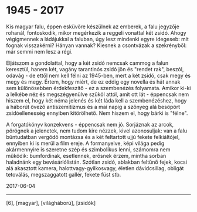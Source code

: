 # 1945 - 2017

Kis magyar falu, éppen esküvőre készülnek az emberek, a falu jegyzője rohanál, fontoskodik, mikor megérkezik a reggeli vonattal két zsidó. Ahogy végigmennek a ládájukkal a faluban, úgy lesz mindenki egyre idegeseb: mit fognak visszakérni? Hányan vannak? Kiesnek a csontvázak a szekrényből: már semmi nem lesz a régi.

Eljátszom a gondolattal, hogy a két zsidó nemcsak cammog a falun keresztül, hanem két, vagány tarantinós zsidó jön és "rendet rak", beszól, odavág - de ettől nem kell félni az 1945-ben, mert a két zsidó, csak megy és megy és megy. Értem, hogy miért, de ez eddig egy novella és hát annak sem különösebben érdekfeszítő - ez a szembenézés folyamata. Amikor ki-ki a lelkébe néz és megszégyenülve szűköl attól, amit ott lát - éppencsak nem hiszem el, hogy két néma jelenés és két láda kell a szembenézéshez, hogy a háborút övező antiszemitizmus és a mai napig a szőnyeg alá besöpört zsidóellenesség ennyiben kitörölhető. Nem hiszem el, hogy bárki is "félne".

A forgatókönyv konzekvens - éppencsak nem jó. Sorjáznak az arcok, pörögnek a jelenetek, nem tudom kire nézzek, kivel azonosuljak: van a falu bűntudatban vergődő montázsa és a két feltartott ujjú fekete felkiáltójel, ennyiben ki is merül a film ereje. A formanyelve, képi világa pedig akármennyire is szeretne szép és szimbolikus lenni, számomra nem működik: bumfordinak, esetlennek, erősnek érzem, mintha sorban haladnánk egy bevásárlólistán. Szótlan zsidó, ablakban feltűnő fejek, kocsi alá akasztott kamera, halottvagy-gyilkosvagy, életlen dávidcsillag, obligát tetoválás, megszaggatott gallér, fekete füst stb.

2017-06-04

----

[6], [magyar], [világháború], [zsidók]
